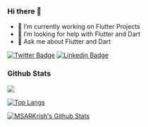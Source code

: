 ### Hi there 👋

- 🔭 I’m currently working on Flutter Projects
- 🤔 I’m looking for help with Flutter and Dart
- 💬 Ask me about Flutter and Dart

[![Twitter Badge](https://img.shields.io/badge/-@MSARKrish-1ca0f1?style=flat-square&labelColor=1ca0f1&logo=twitter&logoColor=white&link=https://twitter.com/MSARKrish)](https://twitter.com/MSARKrish)
[![Linkedin Badge](https://img.shields.io/badge/-Krishnakumar_Ramachandran-blue?style=flat-square&logo=Linkedin&logoColor=white&link=https://www.linkedin.com/in/krishnakumar-ramachandran-701925108)](https://www.linkedin.com/in/krishnakumar-ramachandran-701925108/)

### Github Stats

![](https://komarev.com/ghpvc/?username=msarkrish)

[![Top Langs](https://github-readme-stats.vercel.app/api/top-langs/?username=msarkrish&layout=compact&theme=default)](https://github.com/anuraghazra/github-readme-stats)

[![MSARKrish's Github Stats](https://github-readme-stats.vercel.app/api?username=msarkrish&count_private=true&theme=default&show_icons=true)](https://github.com/msarkrish)


<!--
**msarkrish/msarkrish** is a ✨ _special_ ✨ repository because its `README.md` (this file) appears on your GitHub profile.

Here are some ideas to get you started:

- 🔭 I’m currently working on ...
- 🌱 I’m currently learning ...
- 👯 I’m looking to collaborate on ...
- 🤔 I’m looking for help with ...
- 💬 Ask me about ...
- 📫 How to reach me: ...
- 😄 Pronouns: ...
- ⚡ Fun fact: ...
-->
